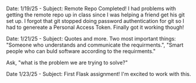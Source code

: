 Date: 1/19/25 - Subject: Remote Repo Completed! I had problems with getting the remote repo up in class since I was helping a friend get his git set up. I forgot that git stopped doing password authentication for git so I had to genereate a Personal Access Token. Finally got it working though!

Date: 1/21/25 - Subject: Quotes and more. Two most important things: "Someone who understands and communicate the requirments.", "Smart people who can buld software according to the requirments." 

Ask, "what is the problem we are trying to solve?"

Date 1/23/25 - Subject: First Flask assignment! I'm excited to work with this.
